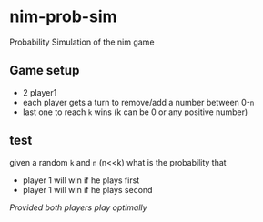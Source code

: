 # nim-prob-sim
Probability Simulation of the nim game


## Game setup

- 2 player1
- each player gets a turn to remove/add a number between 0-`n`
- last one to reach `k` wins (k can be 0 or any positive number)


## test

given a random `k` and `n` (n<<k) what is the 
probability that 
- player 1 will win if he plays first
- player 1 will win if he plays second

*Provided both players play optimally*


